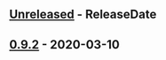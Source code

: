 <!-- next-header -->

## [Unreleased] - ReleaseDate

## [0.9.2] - 2020-03-10

<!-- next-url -->
[Unreleased]: https://github.com/halzy/stream_multiplexer/compare/v0.9.2...HEAD
[0.9.2]: https://github.com/halzy/stream_multiplexer/compare/{{0.9.1}}...v0.9.2
